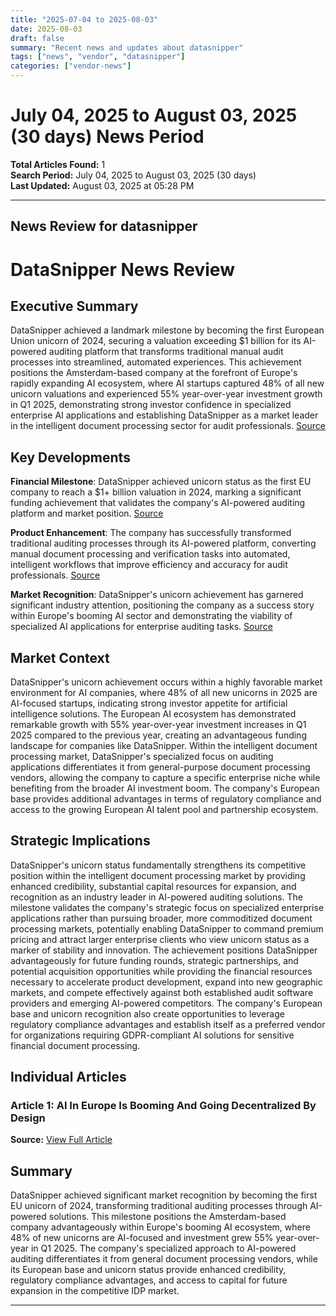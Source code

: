 ```yaml
---
title: "2025-07-04 to 2025-08-03"
date: 2025-08-03
draft: false
summary: "Recent news and updates about datasnipper"
tags: ["news", "vendor", "datasnipper"]
categories: ["vendor-news"]
---
```


# July 04, 2025 to August 03, 2025 (30 days) News Period 

**Total Articles Found:** 1  
**Search Period:** July 04, 2025 to August 03, 2025 (30 days)  
**Last Updated:** August 03, 2025 at 05:28 PM

---

## News Review for datasnipper

# DataSnipper News Review

## Executive Summary

DataSnipper achieved a landmark milestone by becoming the first European Union unicorn of 2024, securing a valuation exceeding $1 billion for its AI-powered auditing platform that transforms traditional manual audit processes into streamlined, automated experiences. This achievement positions the Amsterdam-based company at the forefront of Europe's rapidly expanding AI ecosystem, where AI startups captured 48% of all new unicorn valuations and experienced 55% year-over-year investment growth in Q1 2025, demonstrating strong investor confidence in specialized enterprise AI applications and establishing DataSnipper as a market leader in the intelligent document processing sector for audit professionals. [Source](https://www.forbes.com/sites/digital-assets/2025/07/14/ai-in-europe-is-booming-and-going-decentralized-by-design/)

## Key Developments

**Financial Milestone**: DataSnipper achieved unicorn status as the first EU company to reach a $1+ billion valuation in 2024, marking a significant funding achievement that validates the company's AI-powered auditing platform and market position. [Source](https://www.forbes.com/sites/digital-assets/2025/07/14/ai-in-europe-is-booming-and-going-decentralized-by-design/)

**Product Enhancement**: The company has successfully transformed traditional auditing processes through its AI-powered platform, converting manual document processing and verification tasks into automated, intelligent workflows that improve efficiency and accuracy for audit professionals. [Source](https://www.forbes.com/sites/digital-assets/2025/07/14/ai-in-europe-is-booming-and-going-decentralized-by-design/)

**Market Recognition**: DataSnipper's unicorn achievement has garnered significant industry attention, positioning the company as a success story within Europe's booming AI sector and demonstrating the viability of specialized AI applications for enterprise auditing tasks. [Source](https://www.forbes.com/sites/digital-assets/2025/07/14/ai-in-europe-is-booming-and-going-decentralized-by-design/)

## Market Context

DataSnipper's unicorn achievement occurs within a highly favorable market environment for AI companies, where 48% of all new unicorns in 2025 are AI-focused startups, indicating strong investor appetite for artificial intelligence solutions. The European AI ecosystem has demonstrated remarkable growth with 55% year-over-year investment increases in Q1 2025 compared to the previous year, creating an advantageous funding landscape for companies like DataSnipper. Within the intelligent document processing market, DataSnipper's specialized focus on auditing applications differentiates it from general-purpose document processing vendors, allowing the company to capture a specific enterprise niche while benefiting from the broader AI investment boom. The company's European base provides additional advantages in terms of regulatory compliance and access to the growing European AI talent pool and partnership ecosystem.

## Strategic Implications

DataSnipper's unicorn status fundamentally strengthens its competitive position within the intelligent document processing market by providing enhanced credibility, substantial capital resources for expansion, and recognition as an industry leader in AI-powered auditing solutions. The milestone validates the company's strategic focus on specialized enterprise applications rather than pursuing broader, more commoditized document processing markets, potentially enabling DataSnipper to command premium pricing and attract larger enterprise clients who view unicorn status as a marker of stability and innovation. The achievement positions DataSnipper advantageously for future funding rounds, strategic partnerships, and potential acquisition opportunities while providing the financial resources necessary to accelerate product development, expand into new geographic markets, and compete effectively against both established audit software providers and emerging AI-powered competitors. The company's European base and unicorn recognition also create opportunities to leverage regulatory compliance advantages and establish itself as a preferred vendor for organizations requiring GDPR-compliant AI solutions for sensitive financial document processing.

## Individual Articles

### Article 1: AI In Europe Is Booming And Going Decentralized By Design

**Source:** [View Full Article](https://www.forbes.com/sites/digital-assets/2025/07/14/ai-in-europe-is-booming-and-going-decentralized-by-design/)

## Summary

DataSnipper achieved significant market recognition by becoming the first EU unicorn of 2024, transforming traditional auditing processes through AI-powered solutions. This milestone positions the Amsterdam-based company advantageously within Europe's booming AI ecosystem, where 48% of new unicorns are AI-focused and investment grew 55% year-over-year in Q1 2025. The company's specialized approach to AI-powered auditing differentiates it from general document processing vendors, while its European base and unicorn status provide enhanced credibility, regulatory compliance advantages, and access to capital for future expansion in the competitive IDP market.





---

